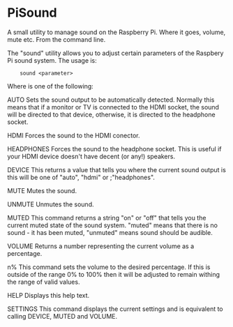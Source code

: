 PiSound
=======

A small utility to manage sound on the Raspberry Pi. Where it goes, volume, mute etc. From the command line.

The "sound" utility allows you to adjust certain parameters of the Raspbery Pi
sound system. The usage is:
    
        sound <parameter>
    
Where <parameter> is one of the following:
    
AUTO            Sets the sound output to be automatically detected. Normally 
                this means that if a monitor or TV is connected to the HDMI 
                socket,  the sound will be directed to that device, otherwise, 
                it is directed to the headphone socket.
    
HDMI            Forces the sound to the HDMI conector.
    
HEADPHONES      Forces the sound to the headphone socket. This is 
                useful if your HDMI device doesn't have decent 
                (or any!) speakers.
    
DEVICE          This returns a value that tells you where the current sound 
                output is this will be one of "auto", "hdmi" or ;"headphones".
                   
MUTE            Mutes the sound.
    
UNMUTE          Unmutes the sound.
    
MUTED           This command returns a string "on" or "off" that tells you the 
                current muted state of the sound system. "muted" means that 
                there is no sound - it has been muted, "unmuted" means sound 
                should be audible.
                  
VOLUME          Returns a number representing the current volume as a 
                percentage.
    
n%              This command sets the volume to the desired percentage. If this
                is outside of the range 0% to 100% then it will be adjusted to 
                remain withing the range of valid values.
    
HELP            Displays this help text.
    
SETTINGS        This command displays the current settings and is equivalent
                to calling DEVICE, MUTED and VOLUME.


